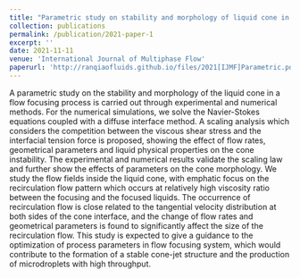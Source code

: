 ```yaml
---
title: "Parametric study on stability and morphology of liquid cone in flow focusing"
collection: publications
permalink: /publication/2021-paper-1
excerpt: ''
date: 2021-11-11
venue: 'International Journal of Multiphase Flow'
paperurl: 'http://ranqiaofluids.github.io/files/2021[IJMF]Parametric.pdf'
---
```


A parametric study on the stability and morphology of the liquid cone in a flow focusing process is carried out through experimental and numerical methods. For the numerical simulations, we solve the Navier-Stokes equations coupled with a diffuse interface method. A scaling analysis which considers the competition between the viscous shear stress and the interfacial tension force is proposed, showing the effect of flow rates, geometrical parameters and liquid physical properties on the cone instability. The experimental and numerical results validate the scaling law and further show the effects of parameters on the cone morphology. We study the flow fields inside the liquid cone, with emphatic focus on the recirculation flow pattern which occurs at relatively high viscosity ratio between the focusing and the focused liquids. The occurrence of recirculation flow is close related to the tangential velocity distribution at both sides of the cone interface, and the change of flow rates and geometrical parameters is found to significantly affect the size of the recirculation flow. This study is expected to give a guidance to the optimization of process parameters in flow focusing system, which would contribute to the formation of a stable cone-jet structure and the production of microdroplets with high throughput.
